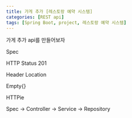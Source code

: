 ```yaml
---
title: 가게 추가 [레스토랑 예약 시스템]
categories: [REST api]
tags: [Spring Boot, project, 레스토랑 예약 시스템]
---
```


가게 추가 api를 만들어보자

Spec

HTTP Status 201

Header Location

Empty{}

HTTPie



Spec -> Controller -> Service -> Repository



